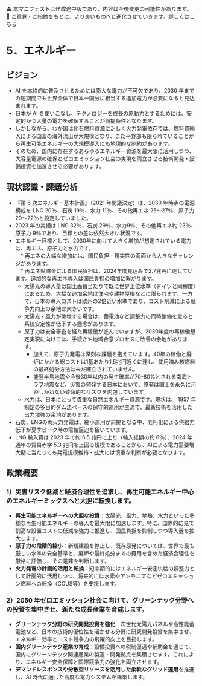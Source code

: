 ⚠️ 本マニフェストは作成途中版であり、内容は今後変更の可能性があります。  
💬 ご意見・ご指摘をもとに、より良いものへと進化させていきます。詳しくはこちら

# 5．エネルギー

## ビジョン

* AI を本格的に普及させるためには膨大な電力が不可欠であり、2030 年までの短期間でも世界全体で日本一国分に相当する追加電力が必要になると見込まれます。  
* 日本が AI を使いこなし、テクノロジーを成長の原動力とするためには、安定的かつ大量の電力を確保することが前提条件となります。  
* しかしながら、わが国は化石燃料資源に乏しく火力発電依存では、燃料費輸入による国富の海外流出が大規模となり、また平野部も限られていることから再生可能エネルギーの大規模導入にも地理的な制約があります。  
* そのため、国内に存在するあらゆるエネルギー資源を最大限に活用しつつ、大容量電源の確保とゼロエミッション社会の実現を両立させる技術開発・設備投資を加速させる必要があります。

## 現状認識・課題分析

* 『第 6 次エネルギー基本計画』（2021 年閣議決定）は、2030 年時点の電源構成を LNG 20％、石炭 19％、水力 11％、その他再エネ 25〜27％、原子力 20〜22％と設定していました。  
* 2023 年の実績は LNG 32％、石炭 29％、水力9％、その他再エネ約 23％、原子力 9％であり、目標との差は依然大きい状況です。  
* エネルギー目標として、2030年に向けて大きく増加が想定されている電力は、再エネ、原子力と水力です。  
　* 再エネの大幅な増加には、国民負担・現実性の両面から大きなチャレンジがあります。  
  　* 再エネ賦課金による国民負担は、2024年度見込みで2.7兆円に達しています。追加的な再エネ導入は国民負担の増加に繋がります。  
    * 太陽光の導入量は国土面積当たりで既に世界上位水準（ドイツと同程度）にあるため、大幅な追加余地は住宅や建物屋根などに限られます。一方で、日本の導入コストは欧州の2倍近い水準であり、コスト削減による競争力向上の余地は大きいです。
    * 太陽光・風力が急増する場合は、蓄電池など調整力の同時整備を怠ると系統安定性が低下する懸念があります。  
  * 原子力は安全審査を経た再稼働が進んでいますが、2030年度の再稼働想定実現に向けては、手続きや地域合意プロセスに改善の余地があります。
    * 加えて、原子力発電は深刻な課題を抱えています。40年の稼働と廃炉にかかる総コストは1基あたり1.5兆円近くに達し、使用済み核燃料の最終処分方法は未だ確立されていません。
    * 能登半島地震や今後30年以内の発生確率が70-80%とされる南海トラフ地震など、災害の頻発する日本において、原発は国土を永久に汚染しかねない致命的なリスクを内包しています。
  * 水力は、日本にとって貴重な自然エネルギー資源です。現状は、 1957 年制定の多目的ダム法ベースの保守的運用が主流で、最新技術を活用した出力増強の余地があります。  
* 石炭、LNGの両火力発電は、縮小運用が前提となる中、老朽化による供給力低下が夏季ピーク時の需給逼迫を招いています。  
* LNG 輸入費は 2023 年で約 6.5 兆円に上り（輸入総額の約 6％）、2024 年通年の貿易赤字 5.3 兆円を上回る規模であることから、AIによる電力需要増大期に当たっても発電規模維持・拡大には慎重な判断が必要となります。

## 政策概要

### 1）災害リスク低減と経済合理性を追求し、再生可能エネルギー中心のエネルギーミックスへと大胆に転換します。
* **再生可能エネルギーへの大胆な投資**：太陽光、風力、地熱、水力といった多様な再生可能エネルギーの導入を最大限に加速します。特に、国際的に見て割高な設置コストの低減を強力に推進し、国民負担を抑制しつつ導入量を拡大します。
* **原子力の段階的縮小**：新規建設を停止し、既存原発については、世界で最も厳しい水準の安全基準と、廃炉や最終処分までの費用を含めた経済合理性を厳格に評価し、その是非を判断します。
* **火力発電の計画的活用と転換**：短中期的にはエネルギー安定供給の調整力として計画的に活用しつつ、将来的には水素やアンモニアなどゼロエミッション燃料への転換（CCUS等）を支援します。

### 2）2050 年ゼロエミッション社会に向けて、グリーンテック分野への投資を集中させ、新たな成長産業を育成します。
* **グリーンテック分野の研究開発投資を強化**：次世代太陽光パネルや高性能蓄電池など、日本の技術的優位性を活かせる分野に研究開発投資を集中させ、エネルギー効率とコスト競争力の飛躍的向上を目指します。
* **国内グリーンテック産業の育成**：設備投資への税制優遇や補助金を通じて、国内にグリーンテック関連産業の製造・開発拠点を集積させます。これにより、エネルギー安全保障と国際競争力の強化を両立させます。
* **デマンドレスポンスや分散型リソースを活用した柔軟なグリッド運用**を推進し、AI 時代に適した高度な電力システムを構築します。
